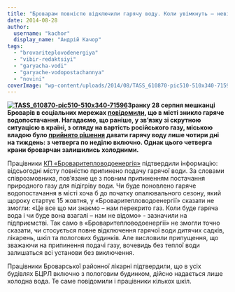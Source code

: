 ```yaml
---
title: "Броварам повністю відключили гарячу воду. Коли увімкнуть – невідомо"
date: 2014-08-28
author: 
  username: "kachor"
  display_name: "Андрій Качор"
tags: 
  - "brovariteplovodenergiya"
  - "vibir-redaktsiyi"
  - "garyacha-vodi"
  - "garyache-vodopostachannya"
  - "novini"
coverImage: "wp-content/uploads/2014/08/TASS_610870-pic510-510x340-71596.jpg"
---
```


**[![TASS_610870-pic510-510x340-71596](https://mpz.brovary.org/wp-content/uploads/2014/08/TASS_610870-pic510-510x340-71596.jpg)](https://mpz.brovary.org/wp-content/uploads/2014/08/TASS_610870-pic510-510x340-71596.jpg)Зранку 28 серпня мешканці Броварів в соціальних мережах [повідомили](https://www.facebook.com/groups/brovary/permalink/886942271335740/), що в місті зникло гаряче водопостачання. Нагадаємо, що раніше, у зв’язку зі скрутною ситуацією в країні, з огляду на вартість російського газу, міською владою було [прийнято рішення](https://mpz.brovary.org/z-serpnya-garyachu-vodu-v-brovarah-podavatimut-4-dni-na-tizhden/) давати гарячу воду лише чотири дні на тиждень: з четверга по неділю включно. Однак цього четверга крани броварчан залишились холодними.**

Працівники [КП «Броваритепловодоенергія»](http://brovteplo.com.ua/) підтвердили інформацію: відсьогодні місту повністю припинено подачу гарячої води. За словами співрозмовника, пов’язане це з повним припиненням постачання природного газу для підігріву води. Чи буде поновлено гаряче водопостачання в місті хоча б до початку опалювального сезону, який щороку стартує 15 жовтня, у «Броваритепловодоенергії» сказати не змогли: «Це все що ми знаємо – нам перекрито газ. Коли буде гаряча вода і чи буде вона взагалі – нам не відомо» - зазначили на підприємстві. Так само в «Броваритепловодоенергії» не змогли точно сказати, чи стосується повне відключення гарячої води дитячих садків, лікарень, шкіл та пологових будинків. Але висловили припущення, що зважаючи на припинення подачі газу, вочевидь без теплої води залишаться всі установи без виключення.

Працівники Броварської районної лікарні підтвердили, що в усіх будівлях БЦРЛ включно з пологовим будинком, дійсно надається лише холодна вода. Те саме повідомили і працівники кількох шкіл.
